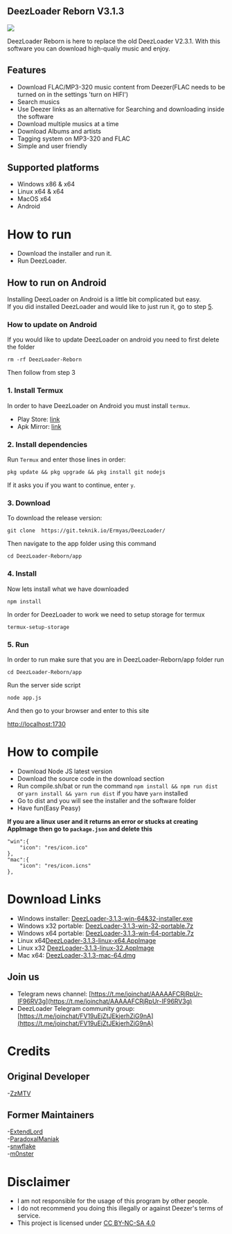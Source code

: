 ## DeezLoader Reborn V3.1.3


![](https://extraimage.net/images/2018/06/27/4a70fcd12d83ff245ffaaea9d2287215.png)

DeezLoader Reborn is here to replace the old DeezLoader V2.3.1. With this software you can download high-qualiy music and enjoy.

## Features
- Download FLAC/MP3-320 music content from Deezer(FLAC needs to be turned on in the settings 'turn on HIFI')
- Search musics
- Use Deezer links as an alternative for Searching and downloading inside the software
- Download multiple musics at a time
- Download Albums and artists
- Tagging system on MP3-320 and FLAC
- Simple and user friendly


## Supported platforms
- Windows x86 & x64
- Linux x64 & x64
- MacOS x64
- Android 


# How to run
- Download the installer and run it.
- Run DeezLoader.


## How to run on Android

Installing DeezLoader on Android is a little bit complicated but easy.<br/>
If you did installed DeezLoader and would like to just run it, go to step [5](https://git.teknik.io/Ermyas/DeezLoader/#5-run).

### How to update on Android

If you would like to update DeezLoader on android you need to first delete the folder

```
rm -rf DeezLoader-Reborn
```

Then follow from step 3

### 1. Install Termux
In order to have DeezLoader on Android you must install `termux`.
- Play Store: [link](https://play.google.com/store/apps/details?id=com.termux)
- Apk Mirror: [link](https://www.apkmirror.com/apk/fredrik-fornwall/termux)

### 2. Install dependencies
Run `Termux` and enter those lines in order:
```
pkg update && pkg upgrade && pkg install git nodejs
```
If it asks you if you want to continue, enter `y`.

### 3. Download


To download the release version:
```
git clone  https://git.teknik.io/Ermyas/DeezLoader/
```
Then navigate to the app folder using this command
```
cd DeezLoader-Reborn/app
```

### 4. Install

Now lets install what we have downloaded
```
npm install
```
In order for DeezLoader to work we need to setup storage for termux
```
termux-setup-storage
```

### 5. Run

In order to run make sure that you are in DeezLoader-Reborn/app folder run
```
cd DeezLoader-Reborn/app
```

Run the server side script
```
node app.js
```

And then go to your browser and enter to this site

[http://localhost:1730](http://localhost:1730)

# How to compile
- Download Node JS latest version
- Download the source code in the download section
- Run compile.sh/bat or run the command `npm install && npm run dist` or `yarn install && yarn run dist` if you have `yarn` installed
- Go to dist and you will see the installer and the software folder
- Have fun(Easy Peasy)

**If you are a linux user and it returns an error or stucks at creating AppImage then go to `package.json` and delete this**

```
"win":{
	"icon": "res/icon.ico"
},
"mac":{
	"icon": "res/icon.icns"
},
```
# Download Links
- Windows installer: [DeezLoader-3.1.3-win-64&32-installer.exe](https://mega.nz/#!HeYDGaBA!UIxC9jolQHbVNve5imn2Ay4HhIP6H60eVsGSM9P1oIY)
- Windows x32 portable: [DeezLoader-3.1.3-win-32-portable.7z](https://mega.nz/#!vHJ31SBR!_ILgzYz2wWVqhmWeapL8Ho5YdxWv6mrLLjTQjVgoAfk)
- Windows x64 portable: [DeezLoader-3.1.3-win-64-portable.7z](https://mega.nz/#!SGZlHSYJ!ZSfDl4kyKy2UHuRH6WCGd30EhqaUISYWJRORHTUJnr4)
- Linux x64[DeezLoader-3.1.3-linux-x64.AppImage](https://mega.nz/#!qWRRGSoY!yZudtFtTG22UJSmX_BSuJaePL9qzC72WmizugayZ0Q4)
- Linux x32 [DeezLoader-3.1.3-linux-32.AppImage](https://mega.nz/#!nfBVHCYR!_-hc8zPR3F8PJeEAOhqz4y6pIVU3QvftPO5n8ggCjJ0)
- Mac x64: [DeezLoader-3.1.3-mac-64.dmg](https://mega.nz/#!fKBQ3KQb!UomnpJhknwuCT5I-wO8pR9oo2XUQHwdP_LJkPOKAWXU)

## Join us
- Telegram news channel: [https://t.me/joinchat/AAAAAFCRjRpUr-IF96RV3g](https://t.me/joinchat/AAAAAFCRjRpUr-IF96RV3g)
- DeezLoader Telegram community group: [https://t.me/joinchat/FV19uEjZtJEkjerhZiG9nA](https://t.me/joinchat/FV19uEjZtJEkjerhZiG9nA)

# Credits
## Original Developer
-[ZzMTV](https://boerse.to/members/zzmtv.3378614/)

## Former Maintainers
-[ExtendLord](https://github.com/ExtendLord)<br/>
-[ParadoxalManiak](https://github.com/ParadoxalManiak)<br/>
-[snwflake](https://github.com/snwflake)<br/>
-[m0nster](https://t.me/m0nster_one)


# Disclaimer
- I am not responsible for the usage of this program by other people.
- I do not recommend you doing this illegally or against Deezer's terms of service.
- This project is licensed under [CC BY-NC-SA 4.0](https://creativecommons.org/licenses/by-nc-sa/4.0/)
